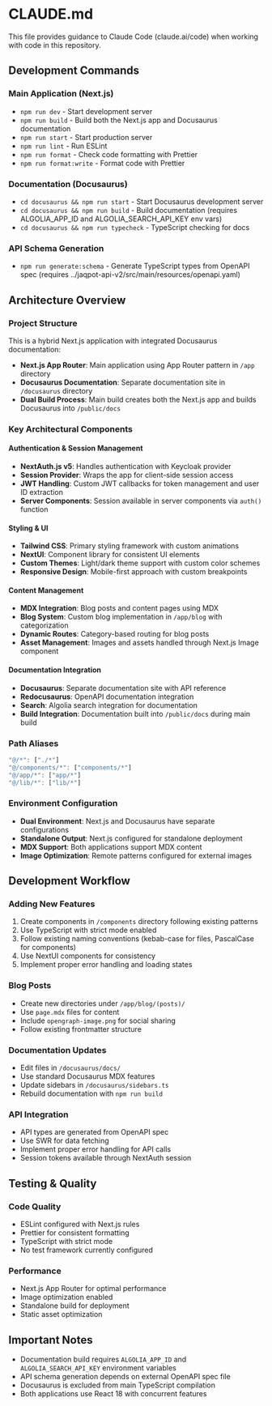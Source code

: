 # CLAUDE.md

This file provides guidance to Claude Code (claude.ai/code) when working with code in this repository.

## Development Commands

### Main Application (Next.js)
- `npm run dev` - Start development server
- `npm run build` - Build both the Next.js app and Docusaurus documentation
- `npm run start` - Start production server
- `npm run lint` - Run ESLint
- `npm run format` - Check code formatting with Prettier
- `npm run format:write` - Format code with Prettier

### Documentation (Docusaurus)
- `cd docusaurus && npm run start` - Start Docusaurus development server
- `cd docusaurus && npm run build` - Build documentation (requires ALGOLIA_APP_ID and ALGOLIA_SEARCH_API_KEY env vars)
- `cd docusaurus && npm run typecheck` - TypeScript checking for docs

### API Schema Generation
- `npm run generate:schema` - Generate TypeScript types from OpenAPI spec (requires ../jaqpot-api-v2/src/main/resources/openapi.yaml)

## Architecture Overview

### Project Structure
This is a hybrid Next.js application with integrated Docusaurus documentation:

- **Next.js App Router**: Main application using App Router pattern in `/app` directory
- **Docusaurus Documentation**: Separate documentation site in `/docusaurus` directory
- **Dual Build Process**: Main build creates both the Next.js app and builds Docusaurus into `/public/docs`

### Key Architectural Components

#### Authentication & Session Management
- **NextAuth.js v5**: Handles authentication with Keycloak provider
- **Session Provider**: Wraps the app for client-side session access
- **JWT Handling**: Custom JWT callbacks for token management and user ID extraction
- **Server Components**: Session available in server components via `auth()` function

#### Styling & UI
- **Tailwind CSS**: Primary styling framework with custom animations
- **NextUI**: Component library for consistent UI elements
- **Custom Themes**: Light/dark theme support with custom color schemes
- **Responsive Design**: Mobile-first approach with custom breakpoints

#### Content Management
- **MDX Integration**: Blog posts and content pages using MDX
- **Blog System**: Custom blog implementation in `/app/blog` with categorization
- **Dynamic Routes**: Category-based routing for blog posts
- **Asset Management**: Images and assets handled through Next.js Image component

#### Documentation Integration
- **Docusaurus**: Separate documentation site with API reference
- **Redocusaurus**: OpenAPI documentation integration
- **Search**: Algolia search integration for documentation
- **Build Integration**: Documentation built into `/public/docs` during main build

### Path Aliases
```typescript
"@/*": ["./*"]
"@/components/*": ["components/*"]
"@/app/*": ["app/*"]
"@/lib/*": ["lib/*"]
```

### Environment Configuration
- **Dual Environment**: Next.js and Docusaurus have separate configurations
- **Standalone Output**: Next.js configured for standalone deployment
- **MDX Support**: Both applications support MDX content
- **Image Optimization**: Remote patterns configured for external images

## Development Workflow

### Adding New Features
1. Create components in `/components` directory following existing patterns
2. Use TypeScript with strict mode enabled
3. Follow existing naming conventions (kebab-case for files, PascalCase for components)
4. Use NextUI components for consistency
5. Implement proper error handling and loading states

### Blog Posts
- Create new directories under `/app/blog/(posts)/`
- Use `page.mdx` files for content
- Include `opengraph-image.png` for social sharing
- Follow existing frontmatter structure

### Documentation Updates
- Edit files in `/docusaurus/docs/`
- Use standard Docusaurus MDX features
- Update sidebars in `/docusaurus/sidebars.ts`
- Rebuild documentation with `npm run build`

### API Integration
- API types are generated from OpenAPI spec
- Use SWR for data fetching
- Implement proper error handling for API calls
- Session tokens available through NextAuth session

## Testing & Quality

### Code Quality
- ESLint configured with Next.js rules
- Prettier for consistent formatting
- TypeScript with strict mode
- No test framework currently configured

### Performance
- Next.js App Router for optimal performance
- Image optimization enabled
- Standalone build for deployment
- Static asset optimization

## Important Notes

- Documentation build requires `ALGOLIA_APP_ID` and `ALGOLIA_SEARCH_API_KEY` environment variables
- API schema generation depends on external OpenAPI spec file
- Docusaurus is excluded from main TypeScript compilation
- Both applications use React 18 with concurrent features